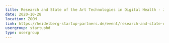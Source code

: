 ```yaml
---
title: Research and State of the Art Technologies in Digital Health - Jun. Prof. Dr. Sandy Engelhardt - Universitätsklinikum Heidelberg
date: 2020-10-28
location: ZOOM
link: https://heidelberg-startup-partners.de/event/research-and-state-of-the-art-technologies-in-digital-health-jun-prof-dr-sandy-engelhardt-universitaetsklinikum-heidelberg/
usergroup: startuphd
type: usergroup
---
```

